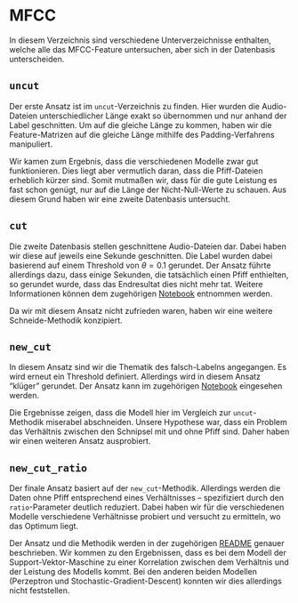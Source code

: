 # MFCC

In diesem Verzeichnis sind verschiedene Unterverzeichnisse enthalten, welche alle das MFCC-Feature
untersuchen, aber sich in der Datenbasis unterscheiden.

## `uncut`

Der erste Ansatz ist im `uncut`-Verzeichnis zu finden. Hier wurden die Audio-Dateien
unterschiedlicher Länge exakt so übernommen und nur anhand der Label geschnitten. Um auf die
gleiche Länge zu kommen, haben wir die Feature-Matrizen auf die gleiche Länge mithilfe des
Padding-Verfahrens manipuliert.

Wir kamen zum Ergebnis, dass die verschiedenen Modelle zwar gut funktionieren. Dies liegt aber
vermutlich daran, dass die Pfiff-Dateien erheblich kürzer sind. Somit mutmaßen wir, dass für die
gute Leistung es fast schon genügt, nur auf die Länge der Nicht-Null-Werte zu schauen. Aus diesem
Grund haben wir eine zweite Datenbasis untersucht.


## `cut`

Die zweite Datenbasis stellen geschnittene Audio-Dateien dar. Dabei haben wir diese auf jeweils
eine Sekunde geschnitten. Die Label wurden dabei basierend auf einem Threshold von $\theta = 0.1$
gerundet. Der Ansatz führte allerdings dazu, dass einige Sekunden, die tatsächlich einen Pfiff
enthielten, so gerundet wurde, dass das Endresultat dies nicht mehr tat.  Weitere Informationen
können dem zugehörigen [Notebook](../cut/cut.ipynb) entnommen werden.

Da wir mit diesem Ansatz nicht zufrieden waren, haben wir eine weitere Schneide-Methodik konzipiert.


## `new_cut`

In diesem Ansatz sind wir die Thematik des falsch-Labelns angegangen. Es wird erneut ein Threshold
definiert. Allerdings wird in diesem Ansatz “klüger” gerundet. Der Ansatz kann im zugehörigen
[Notebook](../new_cut/new_cut.ipynb) eingesehen werden.

Die Ergebnisse zeigen, dass die Modell hier im Vergleich zur `uncut`-Methodik miserabel abschneiden.
Unsere Hypothese war, dass ein Problem das Verhältnis zwischen den Schnipsel mit und ohne Pfiff
sind. Daher haben wir einen weiteren Ansatz ausprobiert.


## `new_cut_ratio`

Der finale Ansatz basiert auf der `new_cut`-Methodik. Allerdings werden die Daten ohne Pfiff
entsprechend eines Verhältnisses – spezifiziert durch den `ratio`-Parameter deutlich reduziert.
Dabei haben wir für die verschiedenen Modelle verschiedene Verhältnisse probiert und versucht zu
ermitteln, wo das Optimum liegt.

Der Ansatz und die Methodik werden in der zugehörigen [README](./new_cut_ratio/README.md) genauer
beschrieben. Wir kommen zu den Ergebnissen, dass es bei dem Modell der Support-Vektor-Maschine
zu einer Korrelation zwischen dem Verhältnis und der Leistung des Modells kommt. Bei den anderen
beiden Modellen (Perzeptron und Stochastic-Gradient-Descent) konnten wir dies allerdings nicht
feststellen.
